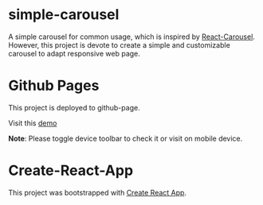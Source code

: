 # simple-carousel
A simple carousel for common usage, which is inspired by [React-Carousel](https://github.com/DiligentYe/react-carousel). However, this project is devote to create a simple and customizable carousel to adapt responsive web page.

# Github Pages

This project is deployed to github-page.

Visit this [demo](https://allenzhong.github.io/simple-carousel)

**Note**: Please toggle device toolbar to check it or visit on mobile device.

# Create-React-App
This project was bootstrapped with [Create React App](https://github.com/facebookincubator/create-react-app).


